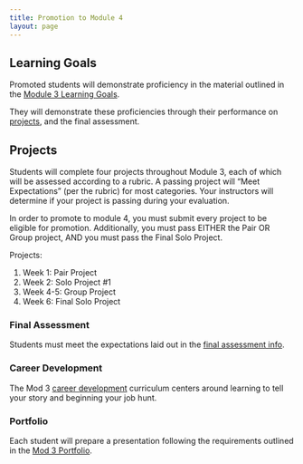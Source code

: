 ```yaml
---
title: Promotion to Module 4
layout: page
---
```


## Learning Goals

Promoted students will demonstrate proficiency in the material outlined in the [Module 3 Learning Goals](./learning_goals).

They will demonstrate these proficiencies through their performance on [projects](../projects), and the final assessment.

## Projects

Students will complete four projects throughout Module 3, each of which will be assessed according to a rubric. A passing project will “Meet Expectations” (per the rubric) for most categories. Your instructors will determine if your project is passing during your evaluation. 

In order to promote to module 4, you must submit every project to be eligible for promotion. Additionally, you must pass EITHER the Pair OR Group project, AND you must pass the Final Solo Project.

Projects: 

1. Week 1: Pair Project
1. Week 2: Solo Project #1
1. Week 4-5: Group Project
1. Week 6: Final Solo Project

### Final Assessment

Students must meet the expectations laid out in the [final assessment info](./final_assessment).

### Career Development

The Mod 3 [career development](https://careerdev.turing.edu/module_three) curriculum centers around learning to tell your story and beginning your job hunt.

### Portfolio

Each student will prepare a presentation following the requirements outlined in the [Mod 3 Portfolio](./portfolio_requirements).
